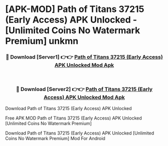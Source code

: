 # [APK-MOD] Path of Titans 37215 (Early Access) APK Unlocked - [Unlimited Coins No Watermark Premium] unkmn



<div align="center">
<h3>🔴 Download [Server1] 👉👉 <a href="https://momento.my/?title=Path_of_Titans_37215_(Early_Access)_APK_Unlocked">Path of Titans 37215 (Early Access) APK Unlocked Mod Apk</a></h3><br>

<h3>🔴 Download [Server2] 👉👉 <a href="https://momento.my/?title=Path_of_Titans_37215_(Early_Access)_APK_Unlocked">Path of Titans 37215 (Early Access) APK Unlocked Mod Apk</a></h3>
</div>



Download Path of Titans 37215 (Early Access) APK Unlocked 

Free APK MOD Path of Titans 37215 (Early Access) APK Unlocked [Unlimited Coins No Watermark Premium]

Download Path of Titans 37215 (Early Access) APK Unlocked [Unlimited Coins No Watermark Premium] Mod For Android
